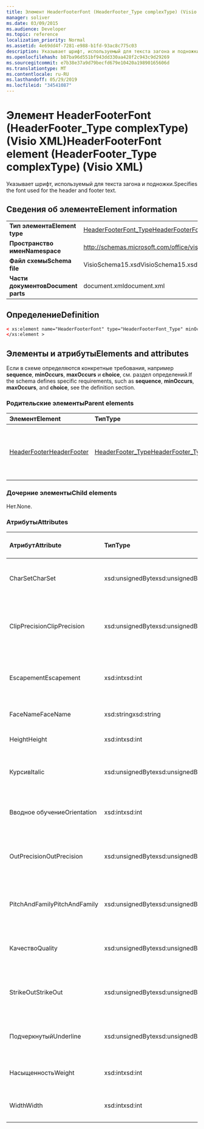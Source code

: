 ```yaml
---
title: Элемент HeaderFooterFont (HeaderFooter_Type complexType) (Visio XML)
manager: soliver
ms.date: 03/09/2015
ms.audience: Developer
ms.topic: reference
localization_priority: Normal
ms.assetid: 4e69dd4f-7281-e988-b1fd-93ac8c775c03
description: Указывает шрифт, используемый для текста загона и подножки.
ms.openlocfilehash: b87ba96d551bf943dd330aa428f2c943c9d29269
ms.sourcegitcommit: e7b38e37a9d79becfd679e10420a19890165606d
ms.translationtype: MT
ms.contentlocale: ru-RU
ms.lasthandoff: 05/29/2019
ms.locfileid: "34541087"
---
```

# <a name="headerfooterfont-element-headerfooter_type-complextype-visio-xml"></a><span data-ttu-id="99e6c-103">Элемент HeaderFooterFont (HeaderFooter_Type complexType) (Visio XML)</span><span class="sxs-lookup"><span data-stu-id="99e6c-103">HeaderFooterFont element (HeaderFooter_Type complexType) (Visio XML)</span></span>

<span data-ttu-id="99e6c-104">Указывает шрифт, используемый для текста загона и подножки.</span><span class="sxs-lookup"><span data-stu-id="99e6c-104">Specifies the font used for the header and footer text.</span></span>
  
## <a name="element-information"></a><span data-ttu-id="99e6c-105">Сведения об элементе</span><span class="sxs-lookup"><span data-stu-id="99e6c-105">Element information</span></span>

|||
|:-----|:-----|
|<span data-ttu-id="99e6c-106">**Тип элемента**</span><span class="sxs-lookup"><span data-stu-id="99e6c-106">**Element type**</span></span> <br/> |[<span data-ttu-id="99e6c-107">HeaderFooterFont_Type</span><span class="sxs-lookup"><span data-stu-id="99e6c-107">HeaderFooterFont_Type</span></span>](headerfooterfont_type-complextypevisio-xml.md) <br/> |
|<span data-ttu-id="99e6c-108">**Пространство имен**</span><span class="sxs-lookup"><span data-stu-id="99e6c-108">**Namespace**</span></span> <br/> |http://schemas.microsoft.com/office/visio/2012/main  <br/> |
|<span data-ttu-id="99e6c-109">**Файл схемы**</span><span class="sxs-lookup"><span data-stu-id="99e6c-109">**Schema file**</span></span> <br/> |<span data-ttu-id="99e6c-110">VisioSchema15.xsd</span><span class="sxs-lookup"><span data-stu-id="99e6c-110">VisioSchema15.xsd</span></span>  <br/> |
|<span data-ttu-id="99e6c-111">**Части документов**</span><span class="sxs-lookup"><span data-stu-id="99e6c-111">**Document parts**</span></span> <br/> |<span data-ttu-id="99e6c-112">document.xml</span><span class="sxs-lookup"><span data-stu-id="99e6c-112">document.xml</span></span>  <br/> |
   
## <a name="definition"></a><span data-ttu-id="99e6c-113">Определение</span><span class="sxs-lookup"><span data-stu-id="99e6c-113">Definition</span></span>

```XML
< xs:element name="HeaderFooterFont" type="HeaderFooterFont_Type" minOccurs="0" maxOccurs="1" >
</xs:element >
```

## <a name="elements-and-attributes"></a><span data-ttu-id="99e6c-114">Элементы и атрибуты</span><span class="sxs-lookup"><span data-stu-id="99e6c-114">Elements and attributes</span></span>

<span data-ttu-id="99e6c-115">Если в схеме определяются конкретные требования, например **sequence**, **minOccurs**, **maxOccurs** и **choice**, см. раздел определений.</span><span class="sxs-lookup"><span data-stu-id="99e6c-115">If the schema defines specific requirements, such as **sequence**, **minOccurs**, **maxOccurs**, and **choice**, see the definition section.</span></span> 
  
### <a name="parent-elements"></a><span data-ttu-id="99e6c-116">Родительские элементы</span><span class="sxs-lookup"><span data-stu-id="99e6c-116">Parent elements</span></span>

|<span data-ttu-id="99e6c-117">**Элемент**</span><span class="sxs-lookup"><span data-stu-id="99e6c-117">**Element**</span></span>|<span data-ttu-id="99e6c-118">**Тип**</span><span class="sxs-lookup"><span data-stu-id="99e6c-118">**Type**</span></span>|<span data-ttu-id="99e6c-119">**Описание**</span><span class="sxs-lookup"><span data-stu-id="99e6c-119">**Description**</span></span>|
|:-----|:-----|:-----|
|[<span data-ttu-id="99e6c-120">HeaderFooter</span><span class="sxs-lookup"><span data-stu-id="99e6c-120">HeaderFooter</span></span>](headerfooter-element-visiodocument_type-complextypevisio-xml.md) <br/> |[<span data-ttu-id="99e6c-121">HeaderFooter_Type</span><span class="sxs-lookup"><span data-stu-id="99e6c-121">HeaderFooter_Type</span></span>](headerfooter_type-complextypevisio-xml.md) <br/> |<span data-ttu-id="99e6c-122">Содержит элементы для загона и подножки документа.</span><span class="sxs-lookup"><span data-stu-id="99e6c-122">Contains elements for a document's header and footer.</span></span>  <br/> |
   
### <a name="child-elements"></a><span data-ttu-id="99e6c-123">Дочерние элементы</span><span class="sxs-lookup"><span data-stu-id="99e6c-123">Child elements</span></span>

<span data-ttu-id="99e6c-124">Нет.</span><span class="sxs-lookup"><span data-stu-id="99e6c-124">None.</span></span>
  
### <a name="attributes"></a><span data-ttu-id="99e6c-125">Атрибуты</span><span class="sxs-lookup"><span data-stu-id="99e6c-125">Attributes</span></span>

|<span data-ttu-id="99e6c-126">**Атрибут**</span><span class="sxs-lookup"><span data-stu-id="99e6c-126">**Attribute**</span></span>|<span data-ttu-id="99e6c-127">**Тип**</span><span class="sxs-lookup"><span data-stu-id="99e6c-127">**Type**</span></span>|<span data-ttu-id="99e6c-128">**Обязательный**</span><span class="sxs-lookup"><span data-stu-id="99e6c-128">**Required**</span></span>|<span data-ttu-id="99e6c-129">**Описание**</span><span class="sxs-lookup"><span data-stu-id="99e6c-129">**Description**</span></span>|<span data-ttu-id="99e6c-130">**Возможные значения**</span><span class="sxs-lookup"><span data-stu-id="99e6c-130">**Possible values**</span></span>|
|:-----|:-----|:-----|:-----|:-----|
|<span data-ttu-id="99e6c-131">CharSet</span><span class="sxs-lookup"><span data-stu-id="99e6c-131">CharSet</span></span>  <br/> |<span data-ttu-id="99e6c-132">xsd:unsignedByte</span><span class="sxs-lookup"><span data-stu-id="99e6c-132">xsd:unsignedByte</span></span>  <br/> |<span data-ttu-id="99e6c-133">необязательный</span><span class="sxs-lookup"><span data-stu-id="99e6c-133">optional</span></span>  <br/> |<span data-ttu-id="99e6c-134">Указывает набор символов шрифта.</span><span class="sxs-lookup"><span data-stu-id="99e6c-134">Specifies the character set of the font.</span></span> <span data-ttu-id="99e6c-135">Эквивалент поля GDI LOGFONTlfCharSet.</span><span class="sxs-lookup"><span data-stu-id="99e6c-135">Equivalent to the GDI LOGFONTlfCharSet field.</span></span>  <br/> |<span data-ttu-id="99e6c-136">Значения типа xsd:unsignedByte.</span><span class="sxs-lookup"><span data-stu-id="99e6c-136">Values of the xsd:unsignedByte type.</span></span>  <br/> |
|<span data-ttu-id="99e6c-137">ClipPrecision</span><span class="sxs-lookup"><span data-stu-id="99e6c-137">ClipPrecision</span></span>  <br/> |<span data-ttu-id="99e6c-138">xsd:unsignedByte</span><span class="sxs-lookup"><span data-stu-id="99e6c-138">xsd:unsignedByte</span></span>  <br/> |<span data-ttu-id="99e6c-139">необязательный</span><span class="sxs-lookup"><span data-stu-id="99e6c-139">optional</span></span>  <br/> |<span data-ttu-id="99e6c-140">Указывает точность вырезки шрифта.</span><span class="sxs-lookup"><span data-stu-id="99e6c-140">Specifies the clipping precision of the font.</span></span> <span data-ttu-id="99e6c-141">Эквивалент поля GDI LOGFONTlfClipPrecision.</span><span class="sxs-lookup"><span data-stu-id="99e6c-141">Equivalent to the GDI LOGFONTlfClipPrecision field.</span></span>  <br/> |<span data-ttu-id="99e6c-142">Значения типа xsd:unsignedByte.</span><span class="sxs-lookup"><span data-stu-id="99e6c-142">Values of the xsd:unsignedByte type.</span></span>  <br/> |
|<span data-ttu-id="99e6c-143">Escapement</span><span class="sxs-lookup"><span data-stu-id="99e6c-143">Escapement</span></span>  <br/> |<span data-ttu-id="99e6c-144">xsd:int</span><span class="sxs-lookup"><span data-stu-id="99e6c-144">xsd:int</span></span>  <br/> |<span data-ttu-id="99e6c-145">необязательный</span><span class="sxs-lookup"><span data-stu-id="99e6c-145">optional</span></span>  <br/> |<span data-ttu-id="99e6c-146">Указывает атрибут побега шрифта.</span><span class="sxs-lookup"><span data-stu-id="99e6c-146">Specifies the escapement attribute of the font.</span></span> <span data-ttu-id="99e6c-147">Эквивалент поля GDI LOGFONTlfEscapement.</span><span class="sxs-lookup"><span data-stu-id="99e6c-147">Equivalent to the GDI LOGFONTlfEscapement field.</span></span>  <br/> |<span data-ttu-id="99e6c-148">Значения типа xsd:int.</span><span class="sxs-lookup"><span data-stu-id="99e6c-148">Values of the xsd:int type.</span></span>  <br/> |
|<span data-ttu-id="99e6c-149">FaceName</span><span class="sxs-lookup"><span data-stu-id="99e6c-149">FaceName</span></span>  <br/> |<span data-ttu-id="99e6c-150">xsd:string</span><span class="sxs-lookup"><span data-stu-id="99e6c-150">xsd:string</span></span>  <br/> |<span data-ttu-id="99e6c-151">необязательный</span><span class="sxs-lookup"><span data-stu-id="99e6c-151">optional</span></span>  <br/> |<span data-ttu-id="99e6c-152">Содержит сведения о шрифте.</span><span class="sxs-lookup"><span data-stu-id="99e6c-152">Contains information about a font.</span></span>  <br/> |<span data-ttu-id="99e6c-153">Значения типа xsd:string.</span><span class="sxs-lookup"><span data-stu-id="99e6c-153">Values of the xsd:string type.</span></span>  <br/> |
|<span data-ttu-id="99e6c-154">Height</span><span class="sxs-lookup"><span data-stu-id="99e6c-154">Height</span></span>  <br/> |<span data-ttu-id="99e6c-155">xsd:int</span><span class="sxs-lookup"><span data-stu-id="99e6c-155">xsd:int</span></span>  <br/> |<span data-ttu-id="99e6c-156">необязательный</span><span class="sxs-lookup"><span data-stu-id="99e6c-156">optional</span></span>  <br/> |<span data-ttu-id="99e6c-157">Указывает высоту фигуры в единицах рисования.</span><span class="sxs-lookup"><span data-stu-id="99e6c-157">Specifies the height of the shape in drawing units.</span></span>  <br/> |<span data-ttu-id="99e6c-158">Значения типа xsd:int.</span><span class="sxs-lookup"><span data-stu-id="99e6c-158">Values of the xsd:int type.</span></span>  <br/> |
|<span data-ttu-id="99e6c-159">Курсив</span><span class="sxs-lookup"><span data-stu-id="99e6c-159">Italic</span></span>  <br/> |<span data-ttu-id="99e6c-160">xsd:unsignedByte</span><span class="sxs-lookup"><span data-stu-id="99e6c-160">xsd:unsignedByte</span></span>  <br/> |<span data-ttu-id="99e6c-161">необязательный</span><span class="sxs-lookup"><span data-stu-id="99e6c-161">optional</span></span>  <br/> |<span data-ttu-id="99e6c-162">Указывает, является ли шрифт italic.</span><span class="sxs-lookup"><span data-stu-id="99e6c-162">Specifies whether the font is italic.</span></span> <span data-ttu-id="99e6c-163">Эквивалент поля GDI LOGFONTlfItalic.</span><span class="sxs-lookup"><span data-stu-id="99e6c-163">Equivalent to the GDI LOGFONTlfItalic field.</span></span>  <br/> |<span data-ttu-id="99e6c-164">Значения типа xsd:unsignedByte.</span><span class="sxs-lookup"><span data-stu-id="99e6c-164">Values of the xsd:unsignedByte type.</span></span>  <br/> |
|<span data-ttu-id="99e6c-165">Вводное обучение</span><span class="sxs-lookup"><span data-stu-id="99e6c-165">Orientation</span></span>  <br/> |<span data-ttu-id="99e6c-166">xsd:int</span><span class="sxs-lookup"><span data-stu-id="99e6c-166">xsd:int</span></span>  <br/> |<span data-ttu-id="99e6c-167">необязательный</span><span class="sxs-lookup"><span data-stu-id="99e6c-167">optional</span></span>  <br/> |<span data-ttu-id="99e6c-168">Указывает ориентацию шрифта.</span><span class="sxs-lookup"><span data-stu-id="99e6c-168">Specifies the orientation of the font.</span></span> <span data-ttu-id="99e6c-169">Эквивалент поля GDI LOGFONTlfOrientation.</span><span class="sxs-lookup"><span data-stu-id="99e6c-169">Equivalent to the GDI LOGFONTlfOrientation field.</span></span>  <br/> |<span data-ttu-id="99e6c-170">Значения типа xsd:int.</span><span class="sxs-lookup"><span data-stu-id="99e6c-170">Values of the xsd:int type.</span></span>  <br/> |
|<span data-ttu-id="99e6c-171">OutPrecision</span><span class="sxs-lookup"><span data-stu-id="99e6c-171">OutPrecision</span></span>  <br/> |<span data-ttu-id="99e6c-172">xsd:unsignedByte</span><span class="sxs-lookup"><span data-stu-id="99e6c-172">xsd:unsignedByte</span></span>  <br/> |<span data-ttu-id="99e6c-173">необязательный</span><span class="sxs-lookup"><span data-stu-id="99e6c-173">optional</span></span>  <br/> |<span data-ttu-id="99e6c-174">Указывает атрибут точности вывода шрифта.</span><span class="sxs-lookup"><span data-stu-id="99e6c-174">Specifies the output precision attribute of the font.</span></span> <span data-ttu-id="99e6c-175">Эквивалент поля GDI LOGFONTlfOutPrecision.</span><span class="sxs-lookup"><span data-stu-id="99e6c-175">Equivalent to the GDI LOGFONTlfOutPrecision field.</span></span>  <br/> |<span data-ttu-id="99e6c-176">Значения типа xsd:unsignedByte.</span><span class="sxs-lookup"><span data-stu-id="99e6c-176">Values of the xsd:unsignedByte type.</span></span>  <br/> |
|<span data-ttu-id="99e6c-177">PitchAndFamily</span><span class="sxs-lookup"><span data-stu-id="99e6c-177">PitchAndFamily</span></span>  <br/> |<span data-ttu-id="99e6c-178">xsd:unsignedByte</span><span class="sxs-lookup"><span data-stu-id="99e6c-178">xsd:unsignedByte</span></span>  <br/> |<span data-ttu-id="99e6c-179">необязательный</span><span class="sxs-lookup"><span data-stu-id="99e6c-179">optional</span></span>  <br/> |<span data-ttu-id="99e6c-180">Указывает поле и семейство шрифта.</span><span class="sxs-lookup"><span data-stu-id="99e6c-180">Specifies the pitch and family of the font.</span></span> <span data-ttu-id="99e6c-181">Эквивалент поля GDI LOGFONTlfPitchAndFamily.</span><span class="sxs-lookup"><span data-stu-id="99e6c-181">Equivalent to the GDI LOGFONTlfPitchAndFamily field.</span></span>  <br/> |<span data-ttu-id="99e6c-182">Значения типа xsd:unsignedByte.</span><span class="sxs-lookup"><span data-stu-id="99e6c-182">Values of the xsd:unsignedByte type.</span></span>  <br/> |
|<span data-ttu-id="99e6c-183">Качество</span><span class="sxs-lookup"><span data-stu-id="99e6c-183">Quality</span></span>  <br/> |<span data-ttu-id="99e6c-184">xsd:unsignedByte</span><span class="sxs-lookup"><span data-stu-id="99e6c-184">xsd:unsignedByte</span></span>  <br/> |<span data-ttu-id="99e6c-185">необязательный</span><span class="sxs-lookup"><span data-stu-id="99e6c-185">optional</span></span>  <br/> |<span data-ttu-id="99e6c-186">Указывает качество вывода шрифта.</span><span class="sxs-lookup"><span data-stu-id="99e6c-186">Specifies the output quality of the font.</span></span> <span data-ttu-id="99e6c-187">Эквивалент поля GDI LOGFONTlfQuality.</span><span class="sxs-lookup"><span data-stu-id="99e6c-187">Equivalent to the GDI LOGFONTlfQuality field.</span></span>  <br/> |<span data-ttu-id="99e6c-188">Значения типа xsd:unsignedByte.</span><span class="sxs-lookup"><span data-stu-id="99e6c-188">Values of the xsd:unsignedByte type.</span></span>  <br/> |
|<span data-ttu-id="99e6c-189">StrikeOut</span><span class="sxs-lookup"><span data-stu-id="99e6c-189">StrikeOut</span></span>  <br/> |<span data-ttu-id="99e6c-190">xsd:unsignedByte</span><span class="sxs-lookup"><span data-stu-id="99e6c-190">xsd:unsignedByte</span></span>  <br/> |<span data-ttu-id="99e6c-191">необязательный</span><span class="sxs-lookup"><span data-stu-id="99e6c-191">optional</span></span>  <br/> |<span data-ttu-id="99e6c-192">Указывает, является ли шрифт шрифтом выпадающего шрифта.</span><span class="sxs-lookup"><span data-stu-id="99e6c-192">Specifies whether the font is a strikeout font.</span></span> <span data-ttu-id="99e6c-193">Эквивалент поля GDI LOGFONTlfStrikeOut.</span><span class="sxs-lookup"><span data-stu-id="99e6c-193">Equivalent to the GDI LOGFONTlfStrikeOut field.</span></span>  <br/> |<span data-ttu-id="99e6c-194">Значения типа xsd:unsignedByte.</span><span class="sxs-lookup"><span data-stu-id="99e6c-194">Values of the xsd:unsignedByte type.</span></span>  <br/> |
|<span data-ttu-id="99e6c-195">Подчеркнутый</span><span class="sxs-lookup"><span data-stu-id="99e6c-195">Underline</span></span>  <br/> |<span data-ttu-id="99e6c-196">xsd:unsignedByte</span><span class="sxs-lookup"><span data-stu-id="99e6c-196">xsd:unsignedByte</span></span>  <br/> |<span data-ttu-id="99e6c-197">необязательный</span><span class="sxs-lookup"><span data-stu-id="99e6c-197">optional</span></span>  <br/> |<span data-ttu-id="99e6c-198">Указывает, подчеркивается ли шрифт.</span><span class="sxs-lookup"><span data-stu-id="99e6c-198">Specifies whether the font is underlined.</span></span> <span data-ttu-id="99e6c-199">Эквивалент поля GDI LOGFONTlfUnderline.</span><span class="sxs-lookup"><span data-stu-id="99e6c-199">Equivalent to the GDI LOGFONTlfUnderline field.</span></span>  <br/> |<span data-ttu-id="99e6c-200">Значения типа xsd:unsignedByte.</span><span class="sxs-lookup"><span data-stu-id="99e6c-200">Values of the xsd:unsignedByte type.</span></span>  <br/> |
|<span data-ttu-id="99e6c-201">Насыщенность</span><span class="sxs-lookup"><span data-stu-id="99e6c-201">Weight</span></span>  <br/> |<span data-ttu-id="99e6c-202">xsd:int</span><span class="sxs-lookup"><span data-stu-id="99e6c-202">xsd:int</span></span>  <br/> |<span data-ttu-id="99e6c-203">необязательный</span><span class="sxs-lookup"><span data-stu-id="99e6c-203">optional</span></span>  <br/> |<span data-ttu-id="99e6c-204">Указывает вес шрифта.</span><span class="sxs-lookup"><span data-stu-id="99e6c-204">Specifies the weight of the font.</span></span> <span data-ttu-id="99e6c-205">Эквивалент поля GDI LOGFONTlfWeight.</span><span class="sxs-lookup"><span data-stu-id="99e6c-205">Equivalent to the GDI LOGFONTlfWeight field.</span></span>  <br/> |<span data-ttu-id="99e6c-206">Значения типа xsd:int.</span><span class="sxs-lookup"><span data-stu-id="99e6c-206">Values of the xsd:int type.</span></span>  <br/> |
|<span data-ttu-id="99e6c-207">Width</span><span class="sxs-lookup"><span data-stu-id="99e6c-207">Width</span></span>  <br/> |<span data-ttu-id="99e6c-208">xsd:int</span><span class="sxs-lookup"><span data-stu-id="99e6c-208">xsd:int</span></span>  <br/> |<span data-ttu-id="99e6c-209">необязательный</span><span class="sxs-lookup"><span data-stu-id="99e6c-209">optional</span></span>  <br/> |<span data-ttu-id="99e6c-210">Содержит ширину связанной фигуры в единицах рисования.</span><span class="sxs-lookup"><span data-stu-id="99e6c-210">Contains the width of the associated shape in drawing units.</span></span>  <br/> |<span data-ttu-id="99e6c-211">Значения типа xsd:int.</span><span class="sxs-lookup"><span data-stu-id="99e6c-211">Values of the xsd:int type.</span></span>  <br/> |
   

